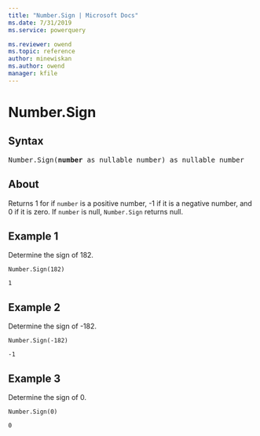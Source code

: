 ```yaml
---
title: "Number.Sign | Microsoft Docs"
ms.date: 7/31/2019
ms.service: powerquery

ms.reviewer: owend
ms.topic: reference
author: minewiskan
ms.author: owend
manager: kfile
---
```

# Number.Sign
## Syntax

<pre>
Number.Sign(<b>number</b> as nullable number) as nullable number 
</pre>
  
## About  
Returns 1 for if `number` is a positive number, -1 if it is a negative number, and 0 if it is zero. If `number` is null, `Number.Sign` returns null.

## Example 1
Determine the sign of 182.

```powerquery-m
Number.Sign(182)
```

`1`

## Example 2
Determine the sign of -182.

```powerquery-m
Number.Sign(-182)
```

`-1`

## Example 3
Determine the sign of 0.

```powerquery-m
Number.Sign(0)
```

`0`
